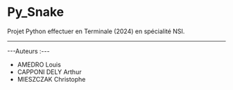 # Py_Snake
Projet Python effectuer en Terminale (2024) en spécialité NSI.

---

---Auteurs :---
* AMEDRO Louis
* CAPPONI DELY Arthur
* MIESZCZAK Christophe
